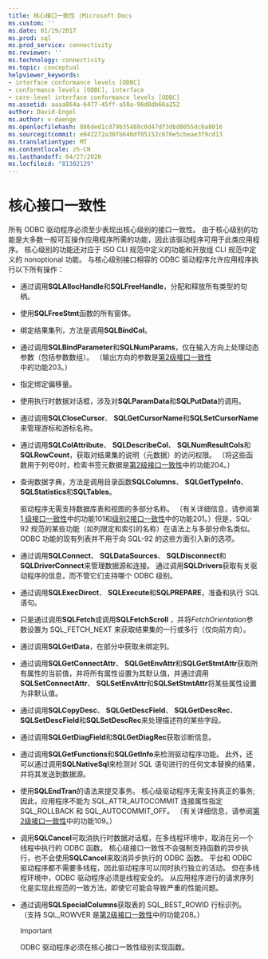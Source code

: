 ```yaml
---
title: 核心接口一致性 |Microsoft Docs
ms.custom: ''
ms.date: 01/19/2017
ms.prod: sql
ms.prod_service: connectivity
ms.reviewer: ''
ms.technology: connectivity
ms.topic: conceptual
helpviewer_keywords:
- interface conformance levels [ODBC]
- conformance levels [ODBC], interface
- core-level interface conformance levels [ODBC]
ms.assetid: aaaa864a-6477-45ff-a50a-96d8db66a252
author: David-Engel
ms.author: v-daenge
ms.openlocfilehash: 886ded1cd79b35488c0d47df3dbd8055dc6a8016
ms.sourcegitcommit: e042272a38fb646df05152c676e5cbeae3f9cd13
ms.translationtype: MT
ms.contentlocale: zh-CN
ms.lasthandoff: 04/27/2020
ms.locfileid: "81302129"
---
```

# <a name="core-interface-conformance"></a>核心接口一致性
所有 ODBC 驱动程序必须至少表现出核心级别的接口一致性。 由于核心级别的功能是大多数一般可互操作应用程序所需的功能，因此该驱动程序可用于此类应用程序。 核心级别的功能还对应于 ISO CLI 规范中定义的功能和开放组 CLI 规范中定义的 nonoptional 功能。 与核心级别接口相容的 ODBC 驱动程序允许应用程序执行以下所有操作：  
  
-   通过调用**SQLAllocHandle**和**SQLFreeHandle**，分配和释放所有类型的句柄。  
  
-   使用**SQLFreeStmt**函数的所有窗体。  
  
-   绑定结果集列，方法是调用**SQLBindCol**。  
  
-   通过调用**SQLBindParameter**和**SQLNumParams**，仅在输入方向上处理动态参数（包括参数数组）。 （输出方向的参数是[第2级接口一致性](../../../odbc/reference/develop-app/level-2-interface-conformance.md)中的功能203。）  
  
-   指定绑定偏移量。  
  
-   使用执行时数据对话框，涉及对**SQLParamData**和**SQLPutData**的调用。  
  
-   通过调用**SQLCloseCursor**、 **SQLGetCursorName**和**SQLSetCursorName**来管理游标和游标名称。  
  
-   通过调用**SQLColAttribute**、 **SQLDescribeCol**、 **SQLNumResultCols**和**SQLRowCount**，获取对结果集的说明（元数据）的访问权限。 （将这些函数用于列号0时，检索书签元数据是[第2级接口一致性](../../../odbc/reference/develop-app/level-2-interface-conformance.md)中的功能204。）  
  
-   查询数据字典，方法是调用目录函数**SQLColumns**、 **SQLGetTypeInfo**、 **SQLStatistics**和**SQLTables**。  
  
     驱动程序无需支持数据库表和视图的多部分名称。 （有关详细信息，请参阅第[1 级接口一致性](../../../odbc/reference/develop-app/level-1-interface-conformance.md)中的功能101和[级别2接口一致性](../../../odbc/reference/develop-app/level-2-interface-conformance.md)中的功能201。）但是，SQL-92 规范的某些功能（如列限定和索引的名称）在语法上与多部分命名类似。 ODBC 功能的现有列表并不用于向 SQL-92 的这些方面引入新的选项。  
  
-   通过调用**SQLConnect**、 **SQLDataSources**、 **SQLDisconnect**和**SQLDriverConnect**来管理数据源和连接。 通过调用**SQLDrivers**获取有关驱动程序的信息，而不管它们支持哪个 ODBC 级别。  
  
-   通过调用**SQLExecDirect**、 **SQLExecute**和**SQLPREPARE**，准备和执行 SQL 语句。  
  
-   只是通过调用**SQLFetch**或调用**SQLFetchScroll** ，并将*FetchOrientation*参数设置为 SQL_FETCH_NEXT 来获取结果集的一行或多行（仅向前方向）。  
  
-   通过调用**SQLGetData**，在部分中获取未绑定列。  
  
-   通过调用**SQLGetConnectAttr**、 **SQLGetEnvAttr**和**SQLGetStmtAttr**获取所有属性的当前值，并将所有属性设置为其默认值，并通过调用**SQLSetConnectAttr**、 **SQLSetEnvAttr**和**SQLSetStmtAttr**将某些属性设置为非默认值。  
  
-   通过调用**SQLCopyDesc**、 **SQLGetDescField**、 **SQLGetDescRec**、 **SQLSetDescField**和**SQLSetDescRec**来处理描述符的某些字段。  
  
-   通过调用**SQLGetDiagField**和**SQLGetDiagRec**获取诊断信息。  
  
-   通过调用**SQLGetFunctions**和**SQLGetInfo**来检测驱动程序功能。 此外，还可以通过调用**SQLNativeSql**来检测对 SQL 语句进行的任何文本替换的结果，并将其发送到数据源。  
  
-   使用**SQLEndTran**的语法来提交事务。 核心级驱动程序无需支持真正的事务;因此，应用程序不能为 SQL_ATTR_AUTOCOMMIT 连接属性指定 SQL_ROLLBACK 和 SQL_AUTOCOMMIT_OFF。 （有关详细信息，请参阅[第2级接口一致性](../../../odbc/reference/develop-app/level-2-interface-conformance.md)中的功能109。）  
  
-   调用**SQLCancel**可取消执行时数据对话框，在多线程环境中，取消在另一个线程中执行的 ODBC 函数。 核心级接口一致性不会强制支持函数的异步执行，也不会使用**SQLCancel**来取消异步执行的 ODBC 函数。 平台和 ODBC 驱动程序都不需要多线程，因此驱动程序可以同时执行独立的活动。 但在多线程环境中，ODBC 驱动程序必须是线程安全的。 从应用程序进行的请求序列化是实现此规范的一致方法，即使它可能会导致严重的性能问题。  
  
-   通过调用**SQLSpecialColumns**获取表的 SQL_BEST_ROWID 行标识列。 （支持 SQL_ROWVER 是[第2级接口一致性](../../../odbc/reference/develop-app/level-2-interface-conformance.md)中的功能208。）  
  
    > [!IMPORTANT]  
    >  ODBC 驱动程序必须在核心接口一致性级别实现函数。
